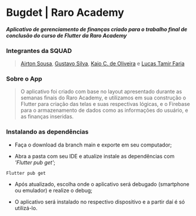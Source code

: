 # Bugdet | Raro Academy
#### _Aplicativo de gerenciamento de finanças criado para o trabalho final de conclusão do curso de Flutter da Raro Academy_

### Integrantes da SQUAD 
> [Airton Sousa](https://github.com/notria-12), [Gustavo Silva](https://github.com/guusta7), [Kaio C. de Oliveira](https://github.com/devkaio) e [Lucas Tamir Faria](https://github.com/tamirfaria)

### Sobre o App
>O aplicativo foi criado com base no layout apresentado durante as semanas finais do Raro Academy, e utilizamos em sua construção o Flutter para criação das telas e suas respectivas lógicas, e o Firebase para o armazenamento de dados como as informações do usuário, e as finanças inseridas.

### Instalando as dependências

- Faça o download da branch main e exporte em seu computador;

- Abra a pasta com seu IDE e atualize instale as dependências com _'Flutter pub get'_;
```
Flutter pub get
```
- Após atualizado, escolha onde o aplicativo será debugado (smartphone ou emulador) e realize o debug;

- O aplicativo será instalado no respectivo dispositivo e a partir daí é só utilizá-lo.
